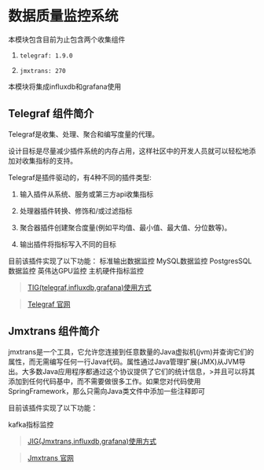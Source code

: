 # 数据质量监控系统

本模块包含目前为止包含两个收集组件

1. `telegraf: 1.9.0`

2. `jmxtrans: 270`

本模块将集成influxdb和grafana使用

## Telegraf 组件简介
Telegraf是收集、处理、聚合和编写度量的代理。

设计目标是尽量减少插件系统的内存占用，这样社区中的开发人员就可以轻松地添加对收集指标的支持。

Telegraf是插件驱动的，有4种不同的插件类型:

1. 输入插件从系统、服务或第三方api收集指标

2. 处理器插件转换、修饰和/或过滤指标

3. 聚合器插件创建聚合度量(例如平均值、最小值、最大值、分位数等)。

4. 输出插件将指标写入不同的目标

目前该插件实现了以下功能：
标准输出数据监控
MySQL数据监控
PostgresSQL数据监控
英伟达GPU监控
主机硬件指标监控


> [TIG(telegraf,influxdb,grafana)使用方式](./telegraf/)

> [Telegraf 官网](https://github.com/influxdata/telegraf)

## Jmxtrans 组件简介

jmxtrans是一个工具，它允许您连接到任意数量的Java虚拟机(jvm)并查询它们的属性，而无需编写任何一行Java代码。属性通过Java管理扩展(JMX)从JVM导出。大多数Java应用程序都通过这个协议提供了它们的统计信息，>并且可以将其添加到任何代码基中，而不需要做很多工作。如果您对代码使用SpringFramework，那么只需向Java类文件中添加一些注释即可


目前该插件实现了以下功能：

kafka指标监控

> [JIG(Jmxtrans,influxdb,grafana)使用方式](./jmxtrans/)

> [Jmxtrans 官网](https://github.com/jmxtrans/jmxtrans)

